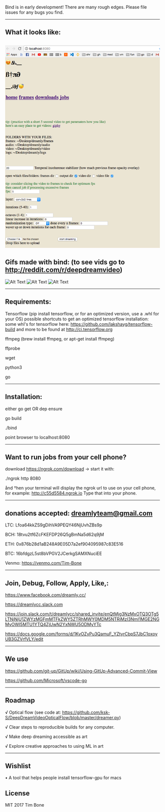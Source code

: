 Bind is in early development! There are many rough edges. Please file issues for any bugs you find.

----------
What it looks like:
----------
![Alt Text](bg.png?raw=true "will")
----------
Gifs made with bind: (to see vids go to http://reddit.com/r/deepdreamvideo)
----------

![Alt Text](https://media.giphy.com/media/3oFzmnlg0UXEgkNGh2/giphy.gif)
![Alt Text](https://media.giphy.com/media/xULW8CulD7x86n4Hdu/giphy.gif)
![Alt Text](https://media.giphy.com/media/3oFzmf2YjR0CskBB1m/giphy.gif)


-----------
Requirements:
-----------

Tensorflow (pip install tensorflow, or for an optimized version, use a .whl for your OS)
possible shortcuts to get an optimized tensorflow installation: 
some whl's for tensorflow here:
https://github.com/lakshayg/tensorflow-build
and more to be found at http://ci.tensorflow.org

ffmpeg (brew install ffmpeg, or apt-get install ffmpeg)

ffprobe

wget

python3 

go


----------
Installation:
----------

either go get OR dep ensure 

go build

 ./bind

point browser to localhost:8080


------------
Want to run jobs from your cell phone?
------------

download https://ngrok.com/download  -> start it with:

./ngrok http 8080

ånd †hen your terminal will display the ngrok url to use on your cell phone, for example: http://c55d5584.ngrok.io     Type that into your phone. 


------------------
donations accepted:  dreamlyteam@gmail.com
------------------

LTC:
 Lfoa64kkZS9gDihVA9PEQY46NjUvhZBs9p

BCH:
18tvu2tf6ZcFKEFDP26Q5gBmNa5d62q9jM

ETH:
0x876b28d1aB248A9E05D7a2ef904095987c83E516

BTC:
16bfdgzL5st8bVPGV2JCerkgSAMXNuciEE


Venmo:
https://venmo.com/Tim-Bone

------------------
Join, Debug, Follow, Apply, Like,:
------------------

https://www.facebook.com/dreamly.cc/

https://dreamlycc.slack.com

https://join.slack.com/t/dreamlycc/shared_invite/enQtMjg3NzMxOTQ3OTg5LTNjNjU1ZWYzMGFmMTFkZWY5ZTRhMWY0MDM5NTRiMzI3NmI1MGE2NGMyOWI5MTU1YTQ4ZjUwN2YxNWU5ODMyYTc

https://docs.google.com/forms/d/1KvOZyPu3QamuF_YZtyrCbpS7JbC1oxoyUB3GZVrfVLY/edit

------
We use
-------
https://github.com/git-up/GitUp/wiki/Using-GitUp-Advanced-Commit-View

https://github.com/Microsoft/vscode-go


------
Roadmap
------
√ Optical flow (see code at: https://github.com/ksk-S/DeepDreamVideoOpticalFlow/blob/master/dreamer.py)

√ Clear steps to reproducible builds for any computer.

√ Make deep dreaming accessible as art

√ Explore creative approaches to using ML in art


-------------
Wishlist
-------------
• A tool that helps people install tensorflow-gpu for macs


License
-------------

MIT 2017  Tim Bone
